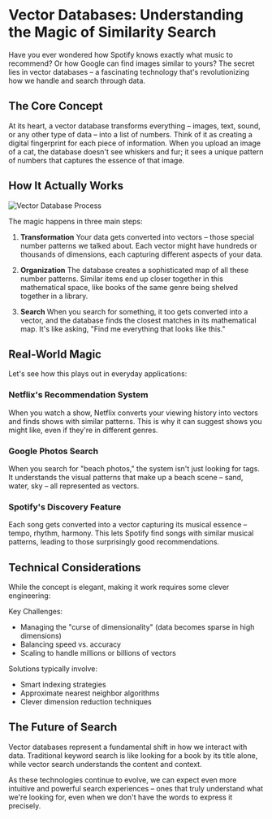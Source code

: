 # Vector Databases: Understanding the Magic of Similarity Search

Have you ever wondered how Spotify knows exactly what music to recommend? Or how Google can find images similar to yours? The secret lies in vector databases – a fascinating technology that's revolutionizing how we handle and search through data.

## The Core Concept

At its heart, a vector database transforms everything – images, text, sound, or any other type of data – into a list of numbers. Think of it as creating a digital fingerprint for each piece of information. When you upload an image of a cat, the database doesn't see whiskers and fur; it sees a unique pattern of numbers that captures the essence of that image.

## How It Actually Works

![Vector Database Process](/assets/blogs/images/vector-database-diagram.png)

The magic happens in three main steps:

1. **Transformation**
   Your data gets converted into vectors – those special number patterns we talked about. Each vector might have hundreds or thousands of dimensions, each capturing different aspects of your data.

2. **Organization**
   The database creates a sophisticated map of all these number patterns. Similar items end up closer together in this mathematical space, like books of the same genre being shelved together in a library.

3. **Search**
   When you search for something, it too gets converted into a vector, and the database finds the closest matches in its mathematical map. It's like asking, "Find me everything that looks like this."

## Real-World Magic

Let's see how this plays out in everyday applications:

### Netflix's Recommendation System

When you watch a show, Netflix converts your viewing history into vectors and finds shows with similar patterns. This is why it can suggest shows you might like, even if they're in different genres.

### Google Photos Search

When you search for "beach photos," the system isn't just looking for tags. It understands the visual patterns that make up a beach scene – sand, water, sky – all represented as vectors.

### Spotify's Discovery Feature

Each song gets converted into a vector capturing its musical essence – tempo, rhythm, harmony. This lets Spotify find songs with similar musical patterns, leading to those surprisingly good recommendations.

## Technical Considerations

While the concept is elegant, making it work requires some clever engineering:

Key Challenges:
- Managing the "curse of dimensionality" (data becomes sparse in high dimensions)
- Balancing speed vs. accuracy
- Scaling to handle millions or billions of vectors

Solutions typically involve:
- Smart indexing strategies
- Approximate nearest neighbor algorithms
- Clever dimension reduction techniques

## The Future of Search

Vector databases represent a fundamental shift in how we interact with data. Traditional keyword search is like looking for a book by its title alone, while vector search understands the content and context.

As these technologies continue to evolve, we can expect even more intuitive and powerful search experiences – ones that truly understand what we're looking for, even when we don't have the words to express it precisely.
